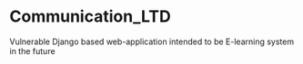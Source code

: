 # Communication_LTD
Vulnerable Django based web-application intended to be E-learning system in the future
